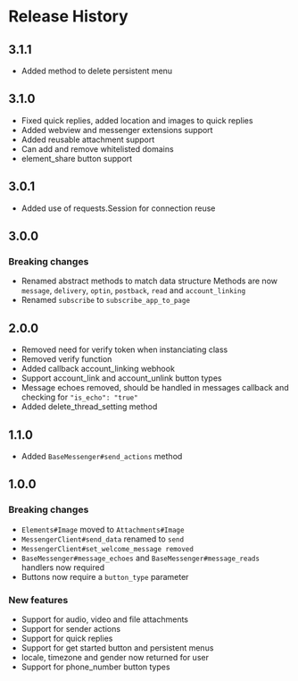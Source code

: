 # Release History

## 3.1.1

- Added method to delete persistent menu

## 3.1.0

- Fixed quick replies, added location and images to quick replies
- Added webview and messenger extensions support
- Added reusable attachment support
- Can add and remove whitelisted domains
- element_share button support

## 3.0.1

- Added use of requests.Session for connection reuse

## 3.0.0

### Breaking changes

- Renamed abstract methods to match data structure
  Methods are now `message`, `delivery`, `optin`, `postback`, `read` and `account_linking`
- Renamed `subscribe` to `subscribe_app_to_page`

## 2.0.0
- Removed need for verify token when instanciating class
- Removed verify function
- Added callback account_linking webhook
- Support account_link and account_unlink button types
- Message echoes removed, should be handled in messages callback and checking for `"is_echo": "true"`
- Added delete_thread_setting method

## 1.1.0
- Added `BaseMessenger#send_actions` method

## 1.0.0

### Breaking changes

- `Elements#Image` moved to `Attachments#Image`
- `MessengerClient#send_data` renamed to `send`
- `MessengerClient#set_welcome_message removed`
- `BaseMessenger#message_echoes` and `BaseMessenger#message_reads` handlers now required
- Buttons now require a `button_type` parameter


### New features

- Support for audio, video and file attachments
- Support for sender actions
- Support for quick replies
- Support for get started button and persistent menus
- locale, timezone and gender now returned for user
- Support for phone_number button types
